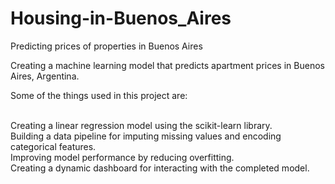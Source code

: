 # Housing-in-Buenos_Aires
Predicting prices of properties in Buenos Aires

Creating a machine learning model that predicts apartment prices in Buenos Aires, Argentina.

Some of the things used in this project are:

<br>Creating a linear regression model using the scikit-learn library.
<br>Building a data pipeline for imputing missing values and encoding categorical features.
<br>Improving model performance by reducing overfitting.
<br>Creating a dynamic dashboard for interacting with the completed model.
